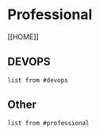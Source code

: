 # Professional 
[[HOME]]

## DEVOPS
```dataview
list from #devops 
```
## Other
```dataview
list from #professional
```